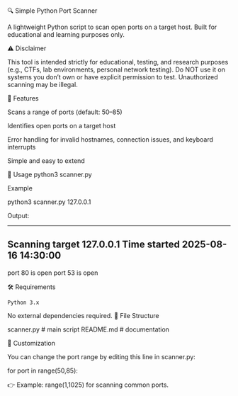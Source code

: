 🔍 Simple Python Port Scanner

A lightweight Python script to scan open ports on a target host.
Built for educational and learning purposes only.

⚠️ Disclaimer

This tool is intended strictly for educational, testing, and research purposes (e.g., CTFs, lab environments, personal network testing).
Do NOT use it on systems you don’t own or have explicit permission to test. Unauthorized scanning may be illegal.

📌 Features

Scans a range of ports (default: 50–85)

Identifies open ports on a target host

Error handling for invalid hostnames, connection issues, and keyboard interrupts

Simple and easy to extend

🚀 Usage
python3 scanner.py <target>

Example

python3 scanner.py 127.0.0.1

Output:

--------------------------------------------------
Scanning target 127.0.0.1
Time started 2025-08-16 14:30:00
--------------------------------------------------
port 80 is open
port 53 is open

🛠️ Requirements

    Python 3.x

No external dependencies required.
📂 File Structure

scanner.py   # main script
README.md    # documentation

🔧 Customization

You can change the port range by editing this line in scanner.py:

for port in range(50,85):

👉 Example: range(1,1025) for scanning common ports.
